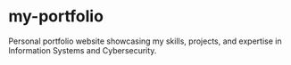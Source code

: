 # my-portfolio
Personal portfolio website showcasing my skills, projects, and expertise in Information Systems and Cybersecurity.
